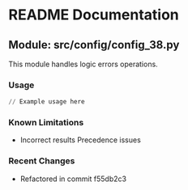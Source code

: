 # README Documentation

## Module: src/config/config_38.py

This module handles logic errors operations.

### Usage

```python
// Example usage here
```

### Known Limitations

- Incorrect results Precedence issues

### Recent Changes

- Refactored in commit f55db2c3
